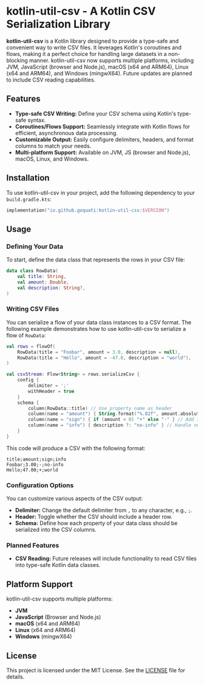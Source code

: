 # kotlin-util-csv - A Kotlin CSV Serialization Library

**kotlin-util-csv** is a Kotlin library designed to provide a type-safe and convenient way to write CSV files. It leverages Kotlin's coroutines and flows, making it a perfect choice for handling large datasets in a non-blocking manner. kotlin-util-csv now supports multiple platforms, including JVM, JavaScript (browser and Node.js), macOS (x64 and ARM64), Linux (x64 and ARM64), and Windows (mingwX64). Future updates are planned to include CSV reading capabilities.

## Features

- **Type-safe CSV Writing:** Define your CSV schema using Kotlin's type-safe syntax.
- **Coroutines/Flows Support:** Seamlessly integrate with Kotlin flows for efficient, asynchronous data processing.
- **Customizable Output:** Easily configure delimiters, headers, and format columns to match your needs.
- **Multi-platform Support:** Available on JVM, JS (browser and Node.js), macOS, Linux, and Windows.

## Installation

To use kotlin-util-csv in your project, add the following dependency to your `build.gradle.kts`:

```kotlin
implementation("io.github.goquati:kotlin-util-csv:$VERSION")
```

## Usage

### Defining Your Data

To start, define the data class that represents the rows in your CSV file:

```kotlin
data class RowData(
    val title: String,
    val amount: Double,
    val description: String?,
)
```

### Writing CSV Files

You can serialize a flow of your data class instances to a CSV format. The following example demonstrates how to use kotlin-util-csv to serialize a flow of `RowData`:

```kotlin
val rows = flowOf(
    RowData(title = "Foobar", amount = 3.0, description = null),
    RowData(title = "Hello", amount = -47.0, description = "world"),
)

val csvStream: Flow<String> = rows.serializeCsv {
    config {
        delimiter = ';'
        withHeader = true
    }
    schema {
        column(RowData::title) // Use property name as header
        column(name = "amount") { String.format("%.02f", amount.absoluteValue) } // Format amount with 2 decimals
        column(name = "sign") { if (amount < 0) "+" else "-" } // Add sign column based on amount
        column(name = "info") { description ?: "no-info" } // Handle null description
    }
}
```

This code will produce a CSV with the following format:

```csv
title;amount;sign;info
Foobar;3.00;-;no-info
Hello;47.00;+;world
```

### Configuration Options

You can customize various aspects of the CSV output:

- **Delimiter:** Change the default delimiter from `,` to any character, e.g., `;`.
- **Header:** Toggle whether the CSV should include a header row.
- **Schema:** Define how each property of your data class should be serialized into the CSV columns.

### Planned Features

- **CSV Reading:** Future releases will include functionality to read CSV files into type-safe Kotlin data classes.

## Platform Support

kotlin-util-csv supports multiple platforms:

- **JVM**
- **JavaScript** (Browser and Node.js)
- **macOS** (x64 and ARM64)
- **Linux** (x64 and ARM64)
- **Windows** (mingwX64)

## License

This project is licensed under the MIT License. See the [LICENSE](../LICENSE) file for details.

